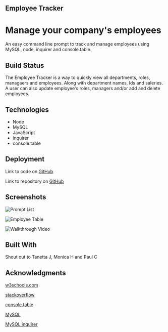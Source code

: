## Employee Tracker
# Manage your company's employees

An easy command line prompt to track and manage employees using MySQL, node, inquirer and console.table.

## Build Status

The Employee Tracker is a way to quickly view all departments, roles, managaers and employees. Along with department names, Ids and saleries. A user can also update employee's roles, managers and/or add and delete employees. 

## Technologies

* Node
* MySQL
* JavaScript
* inquirer
* console.table


## Deployment

Link to code on [GitHub](https://github.com/Rachel-Reidenga/ParkProject/blob/main/assets/js/script.js)

Link to repository on [GitHub](https://github.com/Rachel-Reidenga/ParkProject)

## Screenshots

![Prompt List](../EmployeeTrackerChallenge/assets/Prompt%20List.png)


![Employee Table](../EmployeeTrackerChallenge/assets/Employee%20Table.png)

![Walkthrough Video]()

## Built With

Shout out to Tanetta J, Monica H and Paul C

## Acknowledgments


[w3schools.com](https://www.w3schools.com/)

[stackoverflow](https://stackoverflow.com/)

[console.table](https://www.npmjs.com/package/console.table)

[MySQL](https://www.tutorialspoint.com/mysql/mysql-select-database.htm)

[MySQL inquirer](https://www.npmjs.com/package/inquirer)